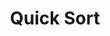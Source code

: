 ---
title: 'Quick Sort'
weight: 5
type: docs
toc: true
sidebar:
  open: true
prev: merge-sort
next: heap-sort
params:
  editURL:
---